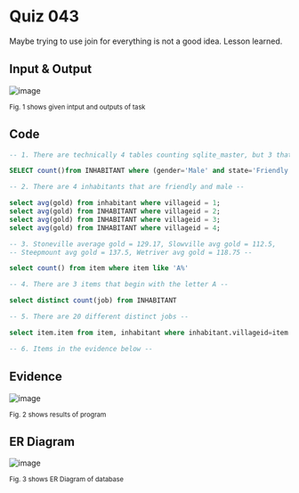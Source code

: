 # Quiz 043
Maybe trying to use join for everything is not a good idea. Lesson learned.

## Input & Output
![image](https://github.com/Amine-Itani/Quizzes/assets/123438294/b6012f3a-235d-43fe-8e09-facde5475e9f)

<sub>Fig. 1 shows given intput and outputs of task
## Code

```sql
-- 1. There are technically 4 tables counting sqlite_master, but 3 that are usable --

SELECT count()from INHABITANT where (gender='Male' and state='Friendly');

-- 2. There are 4 inhabitants that are friendly and male --

select avg(gold) from inhabitant where villageid = 1;
select avg(gold) from INHABITANT where villageid = 2;
select avg(gold) from INHABITANT where villageid = 3;
select avg(gold) from INHABITANT where villageid = 4;

-- 3. Stoneville average gold = 129.17, Slowville avg gold = 112.5,
-- Steepmount avg gold = 137.5, Wetriver avg gold = 118.75 --

select count() from item where item like 'A%'

-- 4. There are 3 items that begin with the letter A --

select distinct count(job) from INHABITANT

-- 5. There are 20 different distinct jobs --

select item.item from item, inhabitant where inhabitant.villageid=item.owner and inhabitant.job='Herbalist'

-- 6. Items in the evidence below --    
```
## Evidence
![image](https://github.com/Amine-Itani/Quizzes/assets/123438294/1645e2ce-916b-4e0c-a26d-15cb81bf3fb3)

<sub>Fig. 2 shows results of program

## ER Diagram
![image](https://github.com/Amine-Itani/Quizzes/assets/123438294/5cecf2ce-7ee5-4bb4-927f-197492ca8c2f)


<sub>Fig. 3 shows ER Diagram of database


